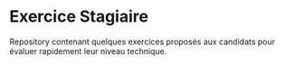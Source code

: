 Exercice Stagiaire
=================

Repository contenant quelques exercices proposés aux candidats pour évaluer rapidement leur niveau technique.
